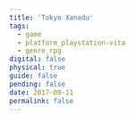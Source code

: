 ```yaml
---
title: 'Tokyo Xanadu'
tags:
  - game
  - platform_playstation-vita
  - genre_rpg
digital: false
physical: true
guide: false
pending: false
date: 2017-09-11
permalink: false
---
```

